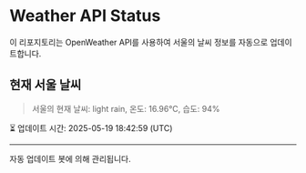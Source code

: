 
# Weather API Status

이 리포지토리는 OpenWeather API를 사용하여 서울의 날씨 정보를 자동으로 업데이트합니다.

## 현재 서울 날씨
> 서울의 현재 날씨: light rain, 온도: 16.96°C, 습도: 94%

⏳ 업데이트 시간: 2025-05-19 18:42:59 (UTC)

---
자동 업데이트 봇에 의해 관리됩니다.
